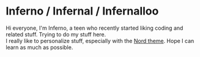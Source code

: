 # Inferno / Infernal / Infernalloo
Hi everyone, I'm Inferno, a teen who recently started liking coding and related stuff. Trying to do my stuff here.<br>
I really like to personalize stuff, especially with the [Nord theme](https://www.nordtheme.com/). 
Hope I can learn as much as possible.

<!--
**Infernalloo/Infernalloo** is a ✨ _special_ ✨ repository because its `README.md` (this file) appears on your GitHub profile.

Here are some ideas to get you started:

- 🔭 I’m currently working on ...
- 🌱 I’m currently learning ...
- 👯 I’m looking to collaborate on ...
- 🤔 I’m looking for help with ...
- 💬 Ask me about ...
- 📫 How to reach me: ...
- 😄 Pronouns: ...
- ⚡ Fun fact: ...
-->

